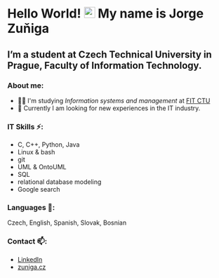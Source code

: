 # Hello World! <img src="https://media.giphy.com/media/hvRJCLFzcasrR4ia7z/giphy.gif" width="25px"> My name is Jorge Zuňiga  
## I’m a student at Czech Technical University in Prague, Faculty of Information Technology.
### About me:
- 👨‍🎓 I'm studying _Information systems and management_ at [FIT CTU](https://fit.cvut.cz/en)
- 🔭 Currently I am looking for new
experiences in the IT industry. 

### IT Skills ⚡:
- C, C++, Python, Java
- Linux & bash
- git
- UML & OntoUML
- SQL
- relational database modeling
- Google search

### Languages 💬:
Czech, English, Spanish, Slovak, Bosnian

### Contact 📫:
- [LinkedIn](https://www.linkedin.com/in/jorge-zuniga-1594a51ba/)
- [zuniga.cz](https://zuniga.cz/)

<!--
**zunigjor/zunigjor** is a ✨ _special_ ✨ repository because its `README.md` (this file) appears on your GitHub profile.

Here are some ideas to get you started:

- 🔭 I’m currently working on ...
- 🌱 I’m currently learning ...
- 👯 I’m looking to collaborate on ...
- 🤔 I’m looking for help with ...
- 💬 Ask me about ...
- 📫 How to reach me: ...
- 😄 Pronouns: ...
- ⚡ Fun fact: ...
-->
